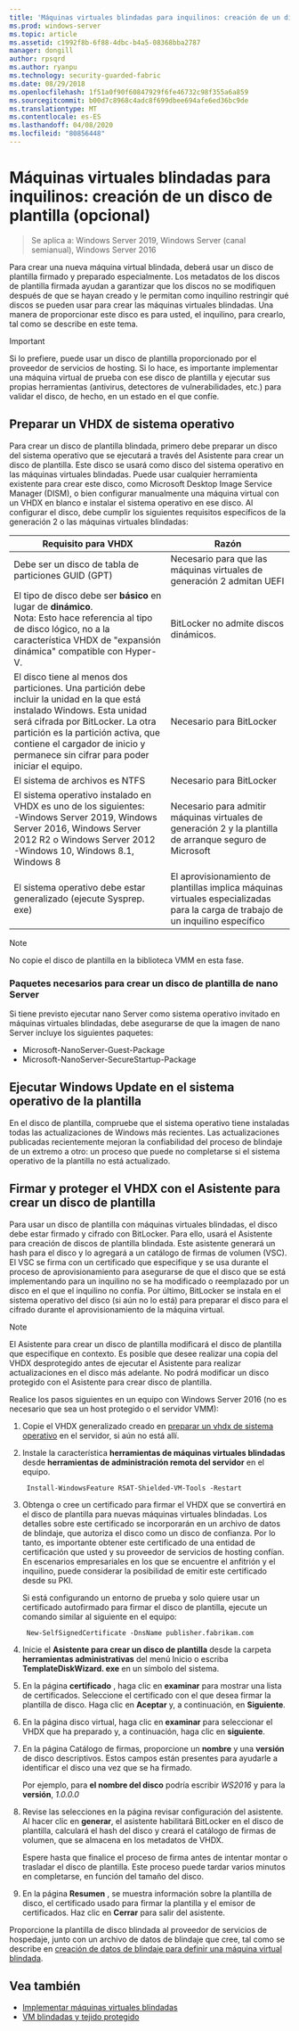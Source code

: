 ```yaml
---
title: 'Máquinas virtuales blindadas para inquilinos: creación de un disco de plantilla: opcional'
ms.prod: windows-server
ms.topic: article
ms.assetid: c1992f8b-6f88-4dbc-b4a5-08368bba2787
manager: dongill
author: rpsqrd
ms.author: ryanpu
ms.technology: security-guarded-fabric
ms.date: 08/29/2018
ms.openlocfilehash: 1f51a0f90f60847929f6fe46732c98f355a6a859
ms.sourcegitcommit: b00d7c8968c4adc8f699dbee694afe6ed36bc9de
ms.translationtype: MT
ms.contentlocale: es-ES
ms.lasthandoff: 04/08/2020
ms.locfileid: "80856448"
---
```

# <a name="shielded-vms-for-tenants---creating-a-template-disk-optional"></a>Máquinas virtuales blindadas para inquilinos: creación de un disco de plantilla (opcional)

>Se aplica a: Windows Server 2019, Windows Server (canal semianual), Windows Server 2016

Para crear una nueva máquina virtual blindada, deberá usar un disco de plantilla firmado y preparado especialmente. Los metadatos de los discos de plantilla firmada ayudan a garantizar que los discos no se modifiquen después de que se hayan creado y le permitan como inquilino restringir qué discos se pueden usar para crear las máquinas virtuales blindadas. Una manera de proporcionar este disco es para usted, el inquilino, para crearlo, tal como se describe en este tema. 

> [!IMPORTANT]
> Si lo prefiere, puede usar un disco de plantilla proporcionado por el proveedor de servicios de hosting. Si lo hace, es importante implementar una máquina virtual de prueba con ese disco de plantilla y ejecutar sus propias herramientas (antivirus, detectores de vulnerabilidades, etc.) para validar el disco, de hecho, en un estado en el que confíe.

## <a name="prepare-an-operating-system-vhdx"></a>Preparar un VHDX de sistema operativo

Para crear un disco de plantilla blindada, primero debe preparar un disco del sistema operativo que se ejecutará a través del Asistente para crear un disco de plantilla. Este disco se usará como disco del sistema operativo en las máquinas virtuales blindadas. Puede usar cualquier herramienta existente para crear este disco, como Microsoft Desktop Image Service Manager (DISM), o bien configurar manualmente una máquina virtual con un VHDX en blanco e instalar el sistema operativo en ese disco. Al configurar el disco, debe cumplir los siguientes requisitos específicos de la generación 2 o las máquinas virtuales blindadas: 

| Requisito para VHDX | Razón |
|-----------|----|
|Debe ser un disco de tabla de particiones GUID (GPT) | Necesario para que las máquinas virtuales de generación 2 admitan UEFI|
|El tipo de disco debe ser **básico** en lugar de **dinámico**. <br>Nota: Esto hace referencia al tipo de disco lógico, no a la característica VHDX de "expansión dinámica" compatible con Hyper-V. | BitLocker no admite discos dinámicos.|
|El disco tiene al menos dos particiones. Una partición debe incluir la unidad en la que está instalado Windows. Esta unidad será cifrada por BitLocker. La otra partición es la partición activa, que contiene el cargador de inicio y permanece sin cifrar para poder iniciar el equipo.|Necesario para BitLocker|
|El sistema de archivos es NTFS | Necesario para BitLocker|
|El sistema operativo instalado en VHDX es uno de los siguientes:<br>-Windows Server 2019, Windows Server 2016, Windows Server 2012 R2 o Windows Server 2012 <br>-Windows 10, Windows 8.1, Windows 8| Necesario para admitir máquinas virtuales de generación 2 y la plantilla de arranque seguro de Microsoft|
|El sistema operativo debe estar generalizado (ejecute Sysprep. exe) | El aprovisionamiento de plantillas implica máquinas virtuales especializadas para la carga de trabajo de un inquilino específico| 

> [!NOTE]
> No copie el disco de plantilla en la biblioteca VMM en esta fase. 

### <a name="required-packages-to-create-a-nano-server-template-disk"></a>Paquetes necesarios para crear un disco de plantilla de nano Server

Si tiene previsto ejecutar nano Server como sistema operativo invitado en máquinas virtuales blindadas, debe asegurarse de que la imagen de nano Server incluye los siguientes paquetes:

- Microsoft-NanoServer-Guest-Package
- Microsoft-NanoServer-SecureStartup-Package

## <a name="run-windows-update-on-the-template-operating-system"></a>Ejecutar Windows Update en el sistema operativo de la plantilla

En el disco de plantilla, compruebe que el sistema operativo tiene instaladas todas las actualizaciones de Windows más recientes. Las actualizaciones publicadas recientemente mejoran la confiabilidad del proceso de blindaje de un extremo a otro: un proceso que puede no completarse si el sistema operativo de la plantilla no está actualizado.

## <a name="sign-and-protect-the-vhdx-with-the-template-disk-wizard"></a>Firmar y proteger el VHDX con el Asistente para crear un disco de plantilla

Para usar un disco de plantilla con máquinas virtuales blindadas, el disco debe estar firmado y cifrado con BitLocker. Para ello, usará el Asistente para creación de discos de plantilla blindada. Este asistente generará un hash para el disco y lo agregará a un catálogo de firmas de volumen (VSC). El VSC se firma con un certificado que especifique y se usa durante el proceso de aprovisionamiento para asegurarse de que el disco que se está implementando para un inquilino no se ha modificado o reemplazado por un disco en el que el inquilino no confía. Por último, BitLocker se instala en el sistema operativo del disco (si aún no lo está) para preparar el disco para el cifrado durante el aprovisionamiento de la máquina virtual.

> [!NOTE]
> El Asistente para crear un disco de plantilla modificará el disco de plantilla que especifique en contexto. Es posible que desee realizar una copia del VHDX desprotegido antes de ejecutar el Asistente para realizar actualizaciones en el disco más adelante. No podrá modificar un disco protegido con el Asistente para crear disco de plantilla.

Realice los pasos siguientes en un equipo con Windows Server 2016 (no es necesario que sea un host protegido o el servidor VMM):

1. Copie el VHDX generalizado creado en [preparar un vhdx de sistema operativo](#prepare-an-operating-system-vhdx) en el servidor, si aún no está allí.

2. Instale la característica **herramientas de máquinas virtuales blindadas** desde **herramientas de administración remota del servidor** en el equipo.

        Install-WindowsFeature RSAT-Shielded-VM-Tools -Restart

3. Obtenga o cree un certificado para firmar el VHDX que se convertirá en el disco de plantilla para nuevas máquinas virtuales blindadas. Los detalles sobre este certificado se incorporarán en un archivo de datos de blindaje, que autoriza el disco como un disco de confianza. Por lo tanto, es importante obtener este certificado de una entidad de certificación que usted y su proveedor de servicios de hosting confían. En escenarios empresariales en los que se encuentre el anfitrión y el inquilino, puede considerar la posibilidad de emitir este certificado desde su PKI.

    Si está configurando un entorno de prueba y solo quiere usar un certificado autofirmado para firmar el disco de plantilla, ejecute un comando similar al siguiente en el equipo:

        New-SelfSignedCertificate -DnsName publisher.fabrikam.com

4. Inicie el **Asistente para crear un disco de plantilla** desde la carpeta **herramientas administrativas** del menú Inicio o escriba **TemplateDiskWizard. exe** en un símbolo del sistema.

5. En la página **certificado** , haga clic en **examinar** para mostrar una lista de certificados. Seleccione el certificado con el que desea firmar la plantilla de disco. Haga clic en **Aceptar** y, a continuación, en **Siguiente**.

6. En la página disco virtual, haga clic en **examinar** para seleccionar el VHDX que ha preparado y, a continuación, haga clic en **siguiente**.

7. En la página Catálogo de firmas, proporcione un **nombre** y una **versión** de disco descriptivos. Estos campos están presentes para ayudarle a identificar el disco una vez que se ha firmado.

    Por ejemplo, para **el nombre del disco** podría escribir _WS2016_ y para la **versión**, _1.0.0.0_

8. Revise las selecciones en la página revisar configuración del asistente. Al hacer clic en **generar**, el asistente habilitará BitLocker en el disco de plantilla, calculará el hash del disco y creará el catálogo de firmas de volumen, que se almacena en los metadatos de VHDX.

    Espere hasta que finalice el proceso de firma antes de intentar montar o trasladar el disco de plantilla. Este proceso puede tardar varios minutos en completarse, en función del tamaño del disco. 

9. En la página **Resumen** , se muestra información sobre la plantilla de disco, el certificado usado para firmar la plantilla y el emisor de certificados. Haz clic en **Cerrar** para salir del asistente.


Proporcione la plantilla de disco blindada al proveedor de servicios de hospedaje, junto con un archivo de datos de blindaje que cree, tal como se describe en [creación de datos de blindaje para definir una máquina virtual blindada](guarded-fabric-tenant-creates-shielding-data.md).

## <a name="see-also"></a>Vea también

- [Implementar máquinas virtuales blindadas](guarded-fabric-configuration-scenarios-for-shielded-vms-overview.md)
- [VM blindadas y tejido protegido](guarded-fabric-and-shielded-vms-top-node.md)
